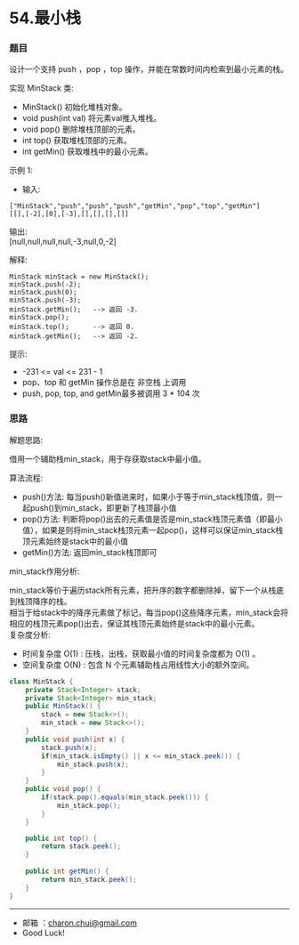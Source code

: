 54.最小栈
===


### 题目

设计一个支持 push ，pop ，top 操作，并能在常数时间内检索到最小元素的栈。

实现 MinStack 类:     

- MinStack() 初始化堆栈对象。
- void push(int val) 将元素val推入堆栈。
- void pop() 删除堆栈顶部的元素。
- int top() 获取堆栈顶部的元素。
- int getMin() 获取堆栈中的最小元素。
 

示例 1:    

- 输入:     
```
["MinStack","push","push","push","getMin","pop","top","getMin"]
[[],[-2],[0],[-3],[],[],[],[]]
```
输出:    
[null,null,null,null,-3,null,0,-2]

解释:   
```
MinStack minStack = new MinStack();
minStack.push(-2);
minStack.push(0);
minStack.push(-3);
minStack.getMin();   --> 返回 -3.
minStack.pop();
minStack.top();      --> 返回 0.
minStack.getMin();   --> 返回 -2.
``` 

提示:     

- -231 <= val <= 231 - 1
- pop、top 和 getMin 操作总是在 非空栈 上调用
- push, pop, top, and getMin最多被调用 3 * 104 次

### 思路


解题思路:    

借用一个辅助栈min_stack，用于存获取stack中最小值。    

算法流程:    

- push()方法: 每当push()新值进来时，如果小于等于min_stack栈顶值，则一起push()到min_stack，即更新了栈顶最小值         
-  pop()方法: 判断将pop()出去的元素值是否是min_stack栈顶元素值（即最小值），如果是则将min_stack栈顶元素一起pop()，这样可以保证min_stack栈顶元素始终是stack中的最小值      
- getMin()方法: 返回min_stack栈顶即可     

min_stack作用分析:     

min_stack等价于遍历stack所有元素，把升序的数字都删除掉，留下一个从栈底到栈顶降序的栈。      
相当于给stack中的降序元素做了标记，每当pop()这些降序元素，min_stack会将相应的栈顶元素pop()出去，保证其栈顶元素始终是stack中的最小元素。      
复杂度分析:    

- 时间复杂度 O(1) : 压栈，出栈，获取最小值的时间复杂度都为 O(1) 。
- 空间复杂度 O(N) : 包含 N 个元素辅助栈占用线性大小的额外空间。

```java
class MinStack {
    private Stack<Integer> stack;
    private Stack<Integer> min_stack;
    public MinStack() {
        stack = new Stack<>();
        min_stack = new Stack<>();
    }
    public void push(int x) {
        stack.push(x);
        if(min_stack.isEmpty() || x <= min_stack.peek()) {
            min_stack.push(x);
        }
    }
    public void pop() {
        if(stack.pop().equals(min_stack.peek())) {
            min_stack.pop();
        }
    }

    public int top() {
        return stack.peek();
    }
    
    public int getMin() {
        return min_stack.peek();
    }
}
```


---
- 邮箱 ：charon.chui@gmail.com  
- Good Luck! 

	
